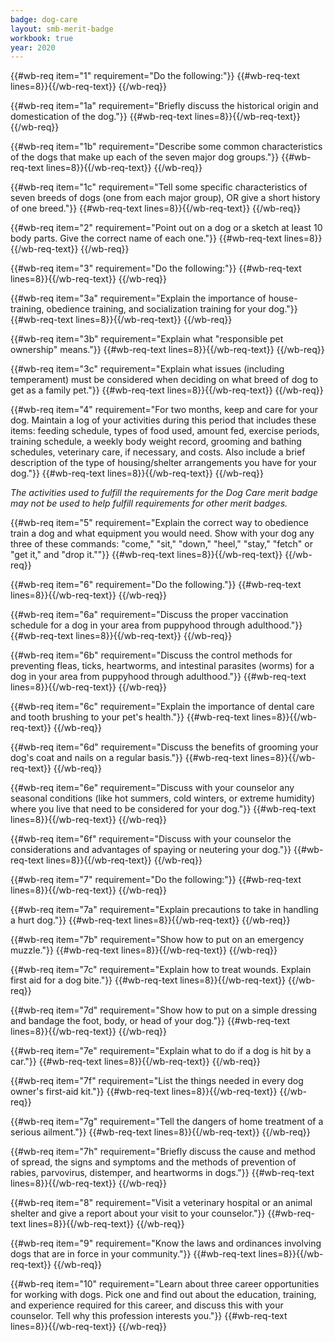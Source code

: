 ```yaml
---
badge: dog-care
layout: smb-merit-badge
workbook: true
year: 2020
---
```



{{#wb-req item="1" requirement="Do the following:"}}
{{#wb-req-text lines=8}}{{/wb-req-text}}
{{/wb-req}}

{{#wb-req item="1a" requirement="Briefly discuss the historical origin and domestication of the dog."}}
{{#wb-req-text lines=8}}{{/wb-req-text}}
{{/wb-req}}

{{#wb-req item="1b" requirement="Describe some common characteristics of the dogs that make up each of the seven major dog groups."}}
{{#wb-req-text lines=8}}{{/wb-req-text}}
{{/wb-req}}

{{#wb-req item="1c" requirement="Tell some specific characteristics of seven breeds of dogs (one from each major group), OR give a short history of one breed."}}
{{#wb-req-text lines=8}}{{/wb-req-text}}
{{/wb-req}}

{{#wb-req item="2" requirement="Point out on a dog or a sketch at least 10 body parts. Give the correct name of each one."}}
{{#wb-req-text lines=8}}{{/wb-req-text}}
{{/wb-req}}

{{#wb-req item="3" requirement="Do the following:"}}
{{#wb-req-text lines=8}}{{/wb-req-text}}
{{/wb-req}}

{{#wb-req item="3a" requirement="Explain the importance of house-training, obedience training, and socialization training for your dog."}}
{{#wb-req-text lines=8}}{{/wb-req-text}}
{{/wb-req}}

{{#wb-req item="3b" requirement="Explain what \"responsible pet ownership\" means."}}
{{#wb-req-text lines=8}}{{/wb-req-text}}
{{/wb-req}}

{{#wb-req item="3c" requirement="Explain what issues (including temperament) must be considered when deciding on what breed of dog to get as a family pet."}}
{{#wb-req-text lines=8}}{{/wb-req-text}}
{{/wb-req}}

{{#wb-req item="4" requirement="For two months, keep and care for your dog. Maintain a log of your activities during this period that includes these items: feeding schedule, types of food used, amount fed, exercise periods, training schedule, a weekly body weight record, grooming and bathing schedules, veterinary care, if necessary, and costs. Also include a brief description of the type of housing/shelter arrangements you have for your dog."}}
{{#wb-req-text lines=8}}{{/wb-req-text}}
{{/wb-req}}

*The activities used to fulfill the requirements for the Dog Care merit badge may not be used to help fulfill requirements for other merit badges.*

{{#wb-req item="5" requirement="Explain the correct way to obedience train a dog and what equipment you would need. Show with your dog any three of these commands: \"come,\" \"sit,\" \"down,\" \"heel,\" \"stay,\" \"fetch\" or \"get it,\" and \"drop it.\""}}
{{#wb-req-text lines=8}}{{/wb-req-text}}
{{/wb-req}}

{{#wb-req item="6" requirement="Do the following."}}
{{#wb-req-text lines=8}}{{/wb-req-text}}
{{/wb-req}}

{{#wb-req item="6a" requirement="Discuss the proper vaccination schedule for a dog in your area from puppyhood through adulthood."}}
{{#wb-req-text lines=8}}{{/wb-req-text}}
{{/wb-req}}

{{#wb-req item="6b" requirement="Discuss the control methods for preventing fleas, ticks, heartworms, and intestinal parasites (worms) for a dog in your area from puppyhood through adulthood."}}
{{#wb-req-text lines=8}}{{/wb-req-text}}
{{/wb-req}}

{{#wb-req item="6c" requirement="Explain the importance of dental care and tooth brushing to your pet's health."}}
{{#wb-req-text lines=8}}{{/wb-req-text}}
{{/wb-req}}

{{#wb-req item="6d" requirement="Discuss the benefits of grooming your dog's coat and nails on a regular basis."}}
{{#wb-req-text lines=8}}{{/wb-req-text}}
{{/wb-req}}

{{#wb-req item="6e" requirement="Discuss with your counselor any seasonal conditions (like hot summers, cold winters, or extreme humidity) where you live that need to be considered for your dog."}}
{{#wb-req-text lines=8}}{{/wb-req-text}}
{{/wb-req}}

{{#wb-req item="6f" requirement="Discuss with your counselor the considerations and advantages of spaying or neutering your dog."}}
{{#wb-req-text lines=8}}{{/wb-req-text}}
{{/wb-req}}

{{#wb-req item="7" requirement="Do the following:"}}
{{#wb-req-text lines=8}}{{/wb-req-text}}
{{/wb-req}}

{{#wb-req item="7a" requirement="Explain precautions to take in handling a hurt dog."}}
{{#wb-req-text lines=8}}{{/wb-req-text}}
{{/wb-req}}

{{#wb-req item="7b" requirement="Show how to put on an emergency muzzle."}}
{{#wb-req-text lines=8}}{{/wb-req-text}}
{{/wb-req}}

{{#wb-req item="7c" requirement="Explain how to treat wounds. Explain first aid for a dog bite."}}
{{#wb-req-text lines=8}}{{/wb-req-text}}
{{/wb-req}}

{{#wb-req item="7d" requirement="Show how to put on a simple dressing and bandage the foot, body, or head of your dog."}}
{{#wb-req-text lines=8}}{{/wb-req-text}}
{{/wb-req}}

{{#wb-req item="7e" requirement="Explain what to do if a dog is hit by a car."}}
{{#wb-req-text lines=8}}{{/wb-req-text}}
{{/wb-req}}

{{#wb-req item="7f" requirement="List the things needed in every dog owner's first-aid kit."}}
{{#wb-req-text lines=8}}{{/wb-req-text}}
{{/wb-req}}

{{#wb-req item="7g" requirement="Tell the dangers of home treatment of a serious ailment."}}
{{#wb-req-text lines=8}}{{/wb-req-text}}
{{/wb-req}}

{{#wb-req item="7h" requirement="Briefly discuss the cause and method of spread, the signs and symptoms and the methods of prevention of rabies, parvovirus, distemper, and heartworms in dogs."}}
{{#wb-req-text lines=8}}{{/wb-req-text}}
{{/wb-req}}

{{#wb-req item="8" requirement="Visit a veterinary hospital or an animal shelter and give a report about your visit to your counselor."}}
{{#wb-req-text lines=8}}{{/wb-req-text}}
{{/wb-req}}

{{#wb-req item="9" requirement="Know the laws and ordinances involving dogs that are in force in your community."}}
{{#wb-req-text lines=8}}{{/wb-req-text}}
{{/wb-req}}

{{#wb-req item="10" requirement="Learn about three career opportunities for working with dogs. Pick one and find out about the education, training, and experience required for this career, and discuss this with your counselor. Tell why this profession interests you."}}
{{#wb-req-text lines=8}}{{/wb-req-text}}
{{/wb-req}}
